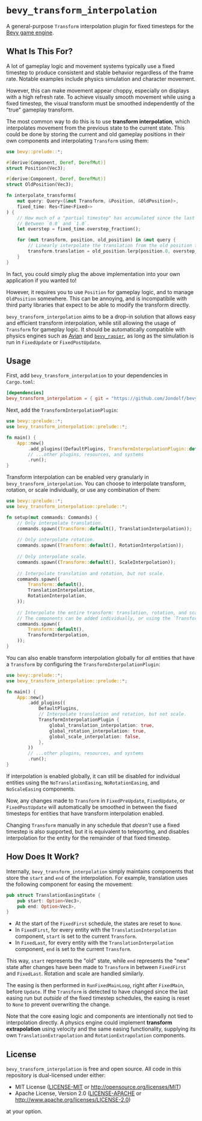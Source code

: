 # `bevy_transform_interpolation`

A general-purpose `Transform` interpolation plugin for fixed timesteps for the [Bevy game engine](https://bevyengine.org).

## What Is This For?

A lot of gameplay logic and movement systems typically use a fixed timestep to produce consistent and stable behavior
regardless of the frame rate. Notable examples include physics simulation and character movement.

However, this can make movement appear choppy, especially on displays with a high refresh rate.
To achieve visually smooth movement while using a fixed timestep, the visual transform must be smoothed
independently of the "true" gameplay transform.

The most common way to do this is to use **transform interpolation**, which interpolates movement from the previous
state to the current state. This could be done by storing the current and old gameplay positions in their own components
and interpolating `Transform` using them:

```rust
use bevy::prelude::*;

#[derive(Component, Deref, DerefMut)]
struct Position(Vec3);

#[derive(Component, Deref, DerefMut)]
struct OldPosition(Vec3);

fn interpolate_transforms(
    mut query: Query<(&mut Transform, &Position, &OldPosition)>,
    fixed_time: Res<Time<Fixed>>
) {
    // How much of a "partial timestep" has accumulated since the last fixed timestep run.
    // Between `0.0` and `1.0`.
    let overstep = fixed_time.overstep_fraction();

    for (mut transform, position, old_position) in &mut query {
        // Linearly interpolate the translation from the old position to the current one.
        transform.translation = old_position.lerp(position.0, overstep_fraction);
    }
}
```

In fact, you could simply plug the above implementation into your own application if you wanted to!

However, it requires you to use `Position` for gameplay logic, and to manage `OldPosition` somewhere.
This can be annoying, and is incompatibile with third party libraries that expect to be able to modify
the transform directly.

`bevy_transform_interpolation` aims to be a drop-in solution that allows easy and efficient transform interpolation,
while still allowing the usage of `Transform` for gameplay logic. It should be automatically compatible with physics engines
such as [Avian](https://github.com/Jondolf/avian) and [`bevy_rapier`](https://github.com/dimforge/bevy_rapier), as long as
the simulation is run in `FixedUpdate` or `FixedPostUpdate`.

## Usage

First, add `bevy_transform_interpolation` to your dependencies in `Cargo.toml`:

```toml
[dependencies]
bevy_transform_interpolation = { git = "https://github.com/Jondolf/bevy_transform_interpolation" }
```

Next, add the `TransformInterpolationPlugin`:

```rust
use bevy::prelude::*;
use bevy_transform_interpolation::prelude::*;

fn main() {
    App::new()
        .add_plugins((DefaultPlugins, TransformInterpolationPlugin::default()))
        // ...other plugins, resources, and systems
        .run();
}
```

Transform interpolation can be enabled very granularly in `bevy_transform_interpolation`.
You can choose to interpolate transform, rotation, or scale individually, or use any combination of them:

```rust
use bevy::prelude::*;
use bevy_transform_interpolation::prelude::*;

fn setup(mut commands: Commands) {
    // Only interpolate translation.
    commands.spawn((Transform::default(), TranslationInterpolation));
    
    // Only interpolate rotation.
    commands.spawn((Transform::default(), RotationInterpolation));
    
    // Only interpolate scale.
    commands.spawn((Transform::default(), ScaleInterpolation));
    
    // Interpolate translation and rotation, but not scale.
    commands.spawn((
        Transform::default(),
        TranslationInterpolation,
        RotationInterpolation,
    ));
    
    // Interpolate the entire transform: translation, rotation, and scale.
    // The components can be added individually, or using the `TransformInterpolation` component.
    commands.spawn((
        Transform::default(),
        TransformInterpolation,
    ));
}
```

You can also enable transform interpolation globally for *all* entities that have a `Transform`
by configuring the `TransformInterpolationPlugin`:

```rust
use bevy::prelude::*;
use bevy_transform_interpolation::prelude::*;

fn main() {
    App::new()
        .add_plugins((
            DefaultPlugins,
            // Interpolate translation and rotation, but not scale.
            TransformInterpolationPlugin {
                global_translation_interpolation: true,
                global_rotation_interpolation: true,
                global_scale_interpolation: false,
            },
        ))
        // ...other plugins, resources, and systems
        .run();
}
```

If interpolation is enabled globally, it can still be disabled for individual entities using the `NoTranslationEasing`,
`NoRotationEasing`, and `NoScaleEasing` components.

Now, any changes made to `Transform` in `FixedPreUpdate`, `FixedUpdate`, or `FixedPostUpdate` will automatically
be smoothed in between the fixed timesteps for entities that have transform interpolation enabled.

Changing `Transform` manually in any schedule that *doesn't* use a fixed timestep is also supported,
but it is equivalent to teleporting, and disables interpolation for the entity for the remainder of that fixed timestep.

## How Does It Work?

Internally, `bevy_transform_interpolation` simply maintains components that store the `start` and `end` of the interpolation.
For example, translation uses the following component for easing the movement:

```rust
pub struct TranslationEasingState {
    pub start: Option<Vec3>,
    pub end: Option<Vec3>,
}
```

- At the start of the `FixedFirst` schedule, the states are reset to `None`.
- In `FixedFirst`, for every entity with the `TranslationInterpolation` component, `start` is set to the current `Transform`.
- In `FixedLast`, for every entity with the `TranslationInterpolation` component, `end` is set to the current `Transform`.

This way, `start` represents the "old" state, while `end` represents the "new" state after changes have been made to `Transform`
in between `FixedFirst` and `FixedLast`. Rotation and scale are handled similarly.

The easing is then performed in `RunFixedMainLoop`, right after `FixedMain`, before `Update`.
If the `Transform` is detected to have changed since the last easing run but *outside*
of the fixed timestep schedules, the easing is reset to `None` to prevent overwriting the change.

Note that the core easing logic and components are intentionally not tied to interpolation directly.
A physics engine could implement **transform extrapolation** using velocity and the same easing functionality,
supplying its own `TranslationExtrapolation` and `RotationExtrapolation` components.

## License

`bevy_transform_interpolation` is free and open source. All code in this repository is dual-licensed under either:

- MIT License ([LICENSE-MIT](/LICENSE-MIT) or <http://opensource.org/licenses/MIT>)
- Apache License, Version 2.0 ([LICENSE-APACHE](/LICENSE-APACHE) or <http://www.apache.org/licenses/LICENSE-2.0>)

at your option.
